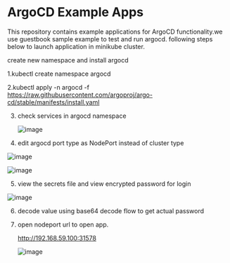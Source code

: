 # ArgoCD Example Apps

This repository contains example applications for  ArgoCD functionality.we use guestbook sample example to test and run argocd. following steps below to launch application in minikube
cluster. 

create new namespace and install argocd 

1.kubectl create namespace argocd

2.kubectl apply -n argocd -f https://raw.githubusercontent.com/argoproj/argo-cd/stable/manifests/install.yaml


3. check services in argocd namespace

    ![image](https://github.com/user-attachments/assets/aa67f4cf-9b54-4586-9480-67d98a73a49d)


4. edit argocd port type as NodePort instead of cluster type 

  ![image](https://github.com/user-attachments/assets/88c18ccb-19de-4beb-b7f2-f7b9dda36ab7)


  ![image](https://github.com/user-attachments/assets/7ecdf84e-2fa5-4c02-a4a7-7becb5786714)



5. view the secrets file and view encrypted password for login

![image](https://github.com/user-attachments/assets/d500c1c4-3dea-42a9-83b2-80d713272f6f)


6. decode value using base64 decode flow to get actual password


7. open nodeport url to open app.

   http://192.168.59.100:31578


   ![image](https://github.com/user-attachments/assets/be70d0b0-961b-48c0-a66c-aa107ad0edaf)


   




